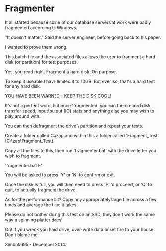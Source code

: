 Fragmenter
==========

It all started because some of our database servers at work were badly fragmented according to Windows.

"It doesn't matter."  Said the server engineer, before going back to his paper.

I wanted to prove them wrong.

This batch file and the associated files allows the user to fragment a hard disk (or partition) for test purposes.

Yes, you read right.  Fragment a hard disk.  On purpose.

To keep it useable I have limited it to 10GB.  But even so, that's a hard test for any hard disk.

YOU HAVE BEEN WARNED  -  KEEP THE DISK COOL!

It's not a perfect word, but once 'fragmented' you can then record disk transfer speed, input\output (IO) stats snd anything else you may wish to play around with.

You can then defragment the drive \ partition and repeat your tests.

Create a folder called C:\zap and within this a folder called 'Fragment_Test' (C:\zap\Fragment_Test).

Copy all the files to this, then run 'fragmenter.bat' with the drive letter you wish to fragment.

'fragmenter.bat E'

You will be asked to press 'Y' or 'N' to confirm or exit.

Once the disk is full, you will then need to press 'P' to proceed, or 'Q' to quit, to actually fragment the drive.

As for the performance bit?  Copy any appropriately large file across a few times and average the time it takes.

Please do not bother doing this test on an SSD, they don't work the same way a spinning platter does!

Oh!  If you wreck you hard drive, over-write data or set fire to your house.  Don't blame me.

Simonk695 - December 2014.
